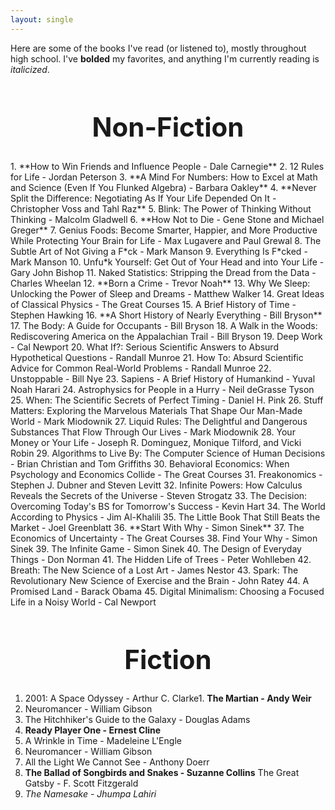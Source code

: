 ```yaml
---
layout: single
---
```


Here are some of the books I've read (or listened to), mostly throughout high school. I've **bolded** my favorites, and anything I'm currently reading is _italicized_.

<h1 id="Stanford-AI" style="font-size: 3em; text-align: center">Non-Fiction</h1>
1. **How to Win Friends and Influence People - Dale Carnegie**
2. 12 Rules for Life - Jordan Peterson
3. **A Mind For Numbers: How to Excel at Math and Science (Even If You Flunked Algebra) - Barbara Oakley**
4. **Never Split the Difference: Negotiating As If Your Life Depended On It - Christopher Voss and Tahl Raz**
5. Blink: The Power of Thinking Without Thinking - Malcolm Gladwell
6. **How Not to Die - Gene Stone and Michael Greger**
7. Genius Foods: Become Smarter, Happier, and More Productive While Protecting Your Brain for Life - Max Lugavere and Paul Grewal
8. The Subtle Art of Not Giving a F*ck - Mark Manson
9. Everything Is F*cked - Mark Manson
10. Unfu*k Yourself: Get Out of Your Head and into Your Life - Gary John Bishop
11. Naked Statistics: Stripping the Dread from the Data - Charles Wheelan
12. **Born a Crime - Trevor Noah**
13. Why We Sleep: Unlocking the Power of Sleep and Dreams - Matthew Walker
14. Great Ideas of Classical Physics - The Great Courses
15. A Brief History of Time - Stephen Hawking
16. **A Short History of Nearly Everything - Bill Bryson**
17. The Body: A Guide for Occupants - Bill Bryson
18. A Walk in the Woods: Rediscovering America on the Appalachian Trail - Bill Bryson
19. Deep Work - Cal Newport
20. What If?: Serious Scientific Answers to Absurd Hypothetical Questions - Randall Munroe
21. How To: Absurd Scientific Advice for Common Real-World Problems - Randall Munroe
22. Unstoppable - Bill Nye
23. Sapiens - A Brief History of Humankind - Yuval Noah Harari
24. Astrophysics for People in a Hurry - Neil deGrasse Tyson
25. When: The Scientific Secrets of Perfect Timing - Daniel H. Pink
26. Stuff Matters: Exploring the Marvelous Materials That Shape Our Man-Made World - Mark Miodownik
27. Liquid Rules: The Delightful and Dangerous Substances That Flow Through Our Lives - Mark Miodownik
28. Your Money or Your Life - Joseph R. Dominguez, Monique Tilford, and Vicki Robin
29. Algorithms to Live By: The Computer Science of Human Decisions - Brian Christian and Tom Griffiths
30. Behavioral Economics: When Psychology and Economics Collide - The Great Courses
31. Freakonomics - Stephen J. Dubner and Steven Levitt
32. Infinite Powers: How Calculus Reveals the Secrets of the Universe - Steven Strogatz
33. The Decision: Overcoming Today's BS for Tomorrow's Success - Kevin Hart
34. The World According to Physics - Jim Al-Khalili
35. The Little Book That Still Beats the Market - Joel Greenblatt
36. **Start With Why - Simon Sinek**
37. The Economics of Uncertainty - The Great Courses
38. Find Your Why - Simon Sinek
39. The Infinite Game - Simon Sinek
40. The Design of Everyday Things - Don Norman
41. The Hidden Life of Trees - Peter Wohlleben
42. Breath: The New Science of a Lost Art - James Nestor
43. Spark: The Revolutionary New Science of Exercise and the Brain - John Ratey
44. A Promised Land - Barack Obama
45. Digital Minimalism: Choosing a Focused Life in a Noisy World - Cal Newport


<h1 id="Stanford-AI" style="font-size: 3em; text-align: center">Fiction</h1>

1. 2001: A Space Odyssey - Arthur C. Clarke1. **The Martian - Andy Weir**
2. Neuromancer - William Gibson
3. The Hitchhiker's Guide to the Galaxy - Douglas Adams
4. **Ready Player One - Ernest Cline**
5. A Wrinkle in Time - Madeleine L'Engle
6. Neuromancer - William Gibson
7. All the Light We Cannot See - Anthony Doerr
8. **The Ballad of Songbirds and Snakes - Suzanne Collins**
   The Great Gatsby - F. Scott Fitzgerald
10. *The Namesake - Jhumpa Lahiri*